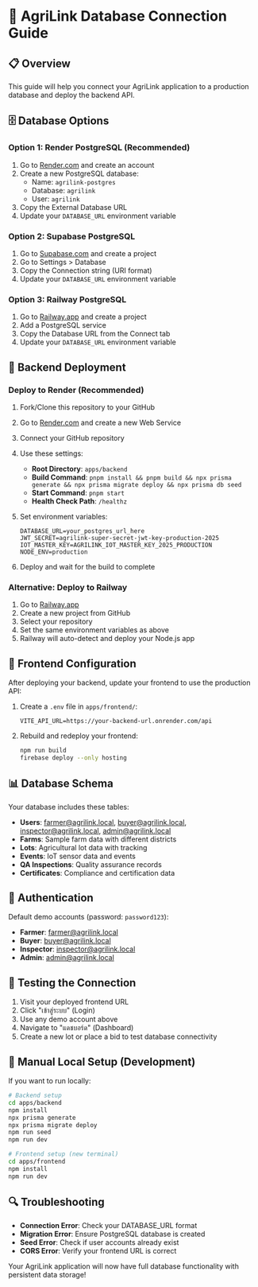 # 🔗 AgriLink Database Connection Guide

## 📋 Overview
This guide will help you connect your AgriLink application to a production database and deploy the backend API.

## 🗄️ Database Options

### Option 1: Render PostgreSQL (Recommended)
1. Go to [Render.com](https://render.com) and create an account
2. Create a new PostgreSQL database:
   - Name: `agrilink-postgres`
   - Database: `agrilink`
   - User: `agrilink`
3. Copy the External Database URL
4. Update your `DATABASE_URL` environment variable

### Option 2: Supabase PostgreSQL
1. Go to [Supabase.com](https://supabase.com) and create a project
2. Go to Settings > Database
3. Copy the Connection string (URI format)
4. Update your `DATABASE_URL` environment variable

### Option 3: Railway PostgreSQL
1. Go to [Railway.app](https://railway.app) and create a project
2. Add a PostgreSQL service
3. Copy the Database URL from the Connect tab
4. Update your `DATABASE_URL` environment variable

## 🚀 Backend Deployment

### Deploy to Render (Recommended)
1. Fork/Clone this repository to your GitHub
2. Go to [Render.com](https://render.com) and create a new Web Service
3. Connect your GitHub repository
4. Use these settings:
   - **Root Directory**: `apps/backend`
   - **Build Command**: `pnpm install && pnpm build && npx prisma generate && npx prisma migrate deploy && npx prisma db seed`
   - **Start Command**: `pnpm start`
   - **Health Check Path**: `/healthz`

5. Set environment variables:
   ```
   DATABASE_URL=your_postgres_url_here
   JWT_SECRET=agrilink-super-secret-jwt-key-production-2025
   IOT_MASTER_KEY=AGRILINK_IOT_MASTER_KEY_2025_PRODUCTION
   NODE_ENV=production
   ```

6. Deploy and wait for the build to complete

### Alternative: Deploy to Railway
1. Go to [Railway.app](https://railway.app)
2. Create a new project from GitHub
3. Select your repository
4. Set the same environment variables as above
5. Railway will auto-detect and deploy your Node.js app

## 🔧 Frontend Configuration

After deploying your backend, update your frontend to use the production API:

1. Create a `.env` file in `apps/frontend/`:
   ```
   VITE_API_URL=https://your-backend-url.onrender.com/api
   ```

2. Rebuild and redeploy your frontend:
   ```bash
   npm run build
   firebase deploy --only hosting
   ```

## 📊 Database Schema

Your database includes these tables:
- **Users**: farmer@agrilink.local, buyer@agrilink.local, inspector@agrilink.local, admin@agrilink.local
- **Farms**: Sample farm data with different districts
- **Lots**: Agricultural lot data with tracking
- **Events**: IoT sensor data and events
- **QA Inspections**: Quality assurance records
- **Certificates**: Compliance and certification data

## 🔐 Authentication

Default demo accounts (password: `password123`):
- **Farmer**: farmer@agrilink.local
- **Buyer**: buyer@agrilink.local  
- **Inspector**: inspector@agrilink.local
- **Admin**: admin@agrilink.local

## 🧪 Testing the Connection

1. Visit your deployed frontend URL
2. Click "เข้าสู่ระบบ" (Login)
3. Use any demo account above
4. Navigate to "แดชบอร์ด" (Dashboard)
5. Create a new lot or place a bid to test database connectivity

## 📝 Manual Local Setup (Development)

If you want to run locally:

```bash
# Backend setup
cd apps/backend
npm install
npx prisma generate
npx prisma migrate deploy
npm run seed
npm run dev

# Frontend setup (new terminal)
cd apps/frontend
npm install
npm run dev
```

## 🔍 Troubleshooting

- **Connection Error**: Check your DATABASE_URL format
- **Migration Error**: Ensure PostgreSQL database is created
- **Seed Error**: Check if user accounts already exist
- **CORS Error**: Verify your frontend URL is correct

Your AgriLink application will now have full database functionality with persistent data storage!